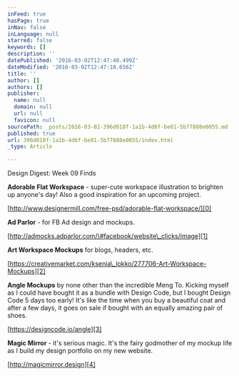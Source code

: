 ```yaml
---
inFeed: true
hasPage: true
inNav: false
inLanguage: null
starred: false
keywords: []
description: ''
datePublished: '2016-03-02T12:47:40.499Z'
dateModified: '2016-03-02T12:47:18.656Z'
title: ''
author: []
authors: []
publisher:
  name: null
  domain: null
  url: null
  favicon: null
sourcePath: _posts/2016-03-02-396d018f-1a1b-4d6f-be81-5b77888e0055.md
published: true
url: 396d018f-1a1b-4d6f-be81-5b77888e0055/index.html
_type: Article

---
```

Design Digest: Week 09 Finds

**Adorable Flat Workspace** - super-cute workspace illustration to brighten up anyone's day! Also a good inspiration for an upcoming project. 

[http://www.designermill.com/free-psd/adorable-flat-workspace/][0]

**Ad Parlor** - for FB Ad design and mockups. 

[http://admocks.adparlor.com/\#facebook/website\_clicks/image][1]

**Art Workspace Mockups** for blogs, headers, etc.

[https://creativemarket.com/ksenia\_lokko/277706-Art-Workspace-Mockups][2]

**Angle Mockups** by none other than the incredible Meng To.  Kicking myself as I could have bought it as a bundle with Design Code, but I bought Design Code 5 days too early! It's like the time when you buy a beautiful coat and after a few days, it goes on sale if bought with an equally amazing pair of shoes. 

[https://designcode.io/angle][3]

**Magic Mirror** - it's serious magic. It's the fairy godmother of my mockup life as I build my design portfolio on my new website.

[http://magicmirror.design][4]

[0]: http://www.designermill.com/free-psd/adorable-flat-workspace/
[1]: http://admocks.adparlor.com/#facebook/website_clicks/image
[2]: https://creativemarket.com/ksenia_lokko/277706-Art-Workspace-Mockups
[3]: https://designcode.io/angle
[4]: http://magicmirror.design/